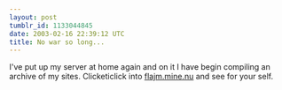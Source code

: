 ```yaml
---
layout: post
tumblr_id: 1133044845
date: 2003-02-16 22:39:12 UTC
title: No war so long...
---
```


I've put up my server at home again and on it I have begin compiling an archive of my sites. Clicketiclick into <a href="http://flajm.mine.nu/" target="_blank">flajm.mine.nu</a> and see for your self.

